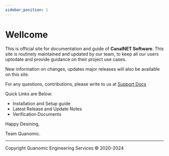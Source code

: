 ```yaml
---
sidebar_position: 1
---
```


# Wellcome

This is official site for documentation and guide of **CanalNET Software**. This site is routinely maintained and updated by our team, to keep all our users uptodate and provide guidance on their project use cases.

New information on changes, updates major releases will also be available on this site. 

For any questions, contributions, please write to us at [Support Docs](mailto:support@quanomic.com.et)

Quick Links are Below:

- Installation and Setup guide
- Latest Release and Update Notes
- Verification Documents

Happy Desining,

Team Quanomic.

---


Copyright Quanomic Engineering Services &copy; 2020-2024
